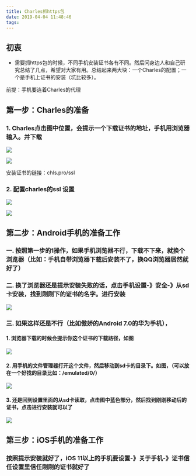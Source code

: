 ```yaml
---
title: Charles抓https包
date: 2019-04-04 11:48:46
tags:
---
```


##  初衷

* 需要抓https包的时候，不同手机安装证书各有不同。然后问身边人和自己研究总结了几点，希望对大家有用。总结起来两大块：一个Charles的配置；一个是手机上证书的安装（坑比较多）。

前提：手机要连着Charles的代理

<!--more--->

##   第一步：Charles的准备

### 1. Charles点击图中位置，会提示一个下载证书的地址，手机用浏览器输入。并下载

![](https://ww3.sinaimg.cn/large/006tNc79gy1fdf97jhusmj313d0etdir.jpg)

![](http://s1.wacdn.com/wis/527/d2d79d7728b2cbb3_779x175.png)

安装证书的链接：chls.pro/ssl

### 2. 配置charles的ssl 设置 
![](https://ww1.sinaimg.cn/large/006tNc79gy1fdf9b5zx7ij308y0cm75c.jpg)

![](https://ww4.sinaimg.cn/large/006tNc79gy1fdf9jmzrmxj30fr0bs0sz.jpg)

##  第二步：Android手机的准备工作

### 一. 按照第一步的1操作，如果手机浏览器不行，下载不下来，就换个浏览器（比如：手机自带浏览器下载后安装不了，换QQ浏览器居然就好了）

### 二. 换了浏览器还是提示安装失败的话，点击手机设置-》安全-》从sd卡安装，找到刚刚下的证书的名字。进行安装
![](https://ww2.sinaimg.cn/large/006tNc79gy1fdf9ejvyflj30bt0l0mxh.jpg)

### 三. 如果这样还是不行（比如傲娇的Android 7.0的华为手机），

#### 1. 浏览器下载的时候会提示你这个证书的下载路径，如图
![](https://ww1.sinaimg.cn/large/006tNc79gy1fdf9g0d7yuj30bt0l0dfx.jpg)
#### 2. 用手机的文件管理器打开这个文件，然后移动到sd卡的目录下。如图，（可以放在一个好找的目录比如：/emulated/0/）
![](https://ww3.sinaimg.cn/large/006tNc79gy1fdf9gz463hj30bt0l0gmg.jpg)

#### 3. 还是回到设置里面的从sd卡读取，点击图中蓝色部分，然后找到刚刚移动后的证书，点击进行安装就可以了
![](https://ww1.sinaimg.cn/large/006tNc79gy1fdf9i6j6maj30bt0l0mx7.jpg)


##  第三步：iOS手机的准备工作

### 按照提示安装就好了，iOS 11以上的手机要设置-》关于手机-》证书信任设置里信任刚刚的证书就好了